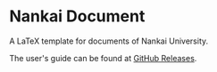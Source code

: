 # Nankai Document

A LaTeX template for documents of Nankai University.

The user's guide can be found at [GitHub Releases](https://github.com/alumik/nankai-document/releases).
